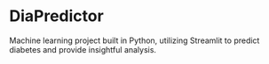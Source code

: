 # DiaPredictor
Machine learning project built in Python, utilizing Streamlit to predict diabetes and provide insightful analysis.
